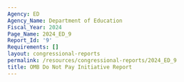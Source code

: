 ```yaml
---
Agency: ED
Agency_Name: Department of Education
Fiscal_Year: 2024
Page_Name: 2024_ED_9
Report_Id: '9'
Requirements: []
layout: congressional-reports
permalink: /resources/congressional-reports/2024_ED_9
title: OMB Do Not Pay Initiative Report
---
```

